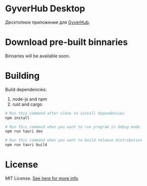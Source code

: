 # GyverHub Desktop

Десктопное приложение для [GyverHub](https://github.com/GyverLibs/GyverHub).

# Download pre-built binnaries

Binnaries will be available soon.

# Building

Build dependencies:

1) node-js and npm
2) rust and cargo

```bash
# Run this command after clone to install dependencies
npm install

# Run this command when you want to run program in debug mode
npm run tauri dev

# Run this command when you want to build release distribution
npm run tauri build
```

# License

MIT License. [See here for more info](https://github.com/neko-neko-nyan/gyverhub-desktop/blob/main/LICENSE)
